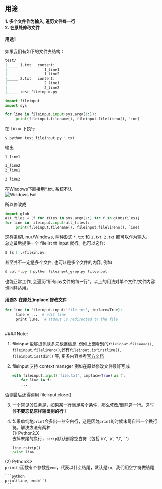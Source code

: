 用途
-----
**1. 多个文件作为输入, 遍历文件每一行**  
**2. 在原处修改文件**  

#### 用途1

如果我们有如下的文件夹结构：  

```bash
test/  
|_____ 1.txt   content: 
|                 1_line1  
|                 1_line2    
|_____ 2.txt   content: 
|                 2_line1
|                 2_line2  
|_____ test_fileinput.py  
```

```python
import fileinput  
import sys  

for line in fileinput.input(sys.argv[1:]):
     print(fileinput.filename(), fileinput.filelineno(), line)
```

在 Linux 下执行

```bash
$ python test_fileinput.py *.txt
```
输出

```bash
1_line1

1_line2
2_line1

2_line2
```

在Windows下直接用*.txt, 系统不认  
![Windows Fail](/media/content/BlogPost/images/windows_fileinput_fail.jpg)

所以修改成

```python
import glob
all_files = [f for files in sys.argv[1:] for f in glob(files)]
for line in fileinput.input(all_files):
     print(fileinput.filename(), fileinput.filelineno(), line)
```

这样兼容Linux/Windows, 两种形式 `*.txt` 和 `1.txt 2.txt` 都可以作为输入。  
总之最后提供一个 filelist 给 input 就行。也可以这样:  

```bash
$ ls | ./filein.py
```
甚至并不一定是多个文件, 也可以是多个文件的内容, 例如  

```bash
$ cat *.py | python fileinput_grep.py fileinput
```
也能正常工作, 会遍历"所有.py文件的每一行"。以上的用法对单个文件/文件内容也同样适用。
<br>
#### 用途2: 在原处(inplace)修改文件

```bash
for line in fileinput.input('file.txt', inplace=True):
     line = ...  # edit line
     print line,  # stdout is redirected to the file
```
<br>
#### Note:

1. fileinput 能够提供很多元数据信息, 例如上面看到的`fileinput.filename()`, `fileinput.filelineno()`,还有`fileinput.isfirstline()`, `fileinput.isstdin()` 等, 更多内容参考[官方文档][1]

2. fileinput 支持 context manager
例如在原处修改文件最好写成

    ```python
    with fileinput.input('file.txt', inplace=True) as f:
        for line in f:
        ...
    ```
否则最后还得调用 fileinput.close()

3. 一个常见的任务是，如果某一行满足某个条件，那么修改/删除这一行。这时候**不要忘记原样输出别的行！**

4. 如果单纯地`print`会多出一些空白行，这是因为`print`的时候末尾自带一个换行符。解决方法有两种  
(1) Python2.X  
去掉末尾的换行，`strip`默认删除空白符（包括'\n', '\r',  '\t',  ' ')

    ```python
    line.rstrip()
    print line
    ```
(2) Python3.X  
`print()`函数有个参数是`end`，代表以什么结尾，默认是`\n`，我们用空字符做结尾

    ```python
    print(line, end='')
    ```

[1]: http://docs.python.org/3/library/fileinput.html#fileinput.filename